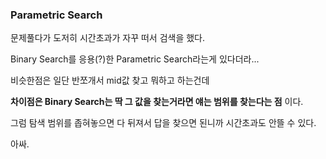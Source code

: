 ### Parametric Search

문제풀다가 도저히 시간초과가 자꾸 떠서 검색을 했다.

Binary Search를 응용(?)한 Parametric Search라는게 있다더라...



비슷한점은 일단 반쪼개서 mid값 찾고 뭐하고 하는건데

**차이점은 Binary Search는 딱 그 값을 찾는거라면 얘는 범위를 찾는다는 점** 이다.

그럼 탐색 범위를 좁혀놓으면 다 뒤져서 답을 찾으면 된니까 시간초과도 안뜰 수 있다.

아싸.